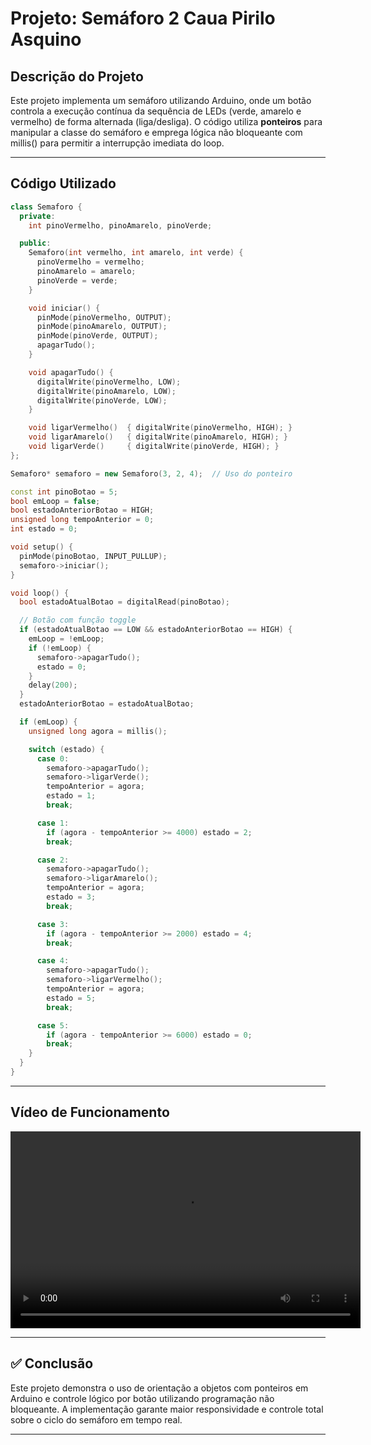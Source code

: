 # Projeto: Semáforo 2 Caua Pirilo Asquino


##  Descrição do Projeto

Este projeto implementa um semáforo utilizando Arduino, onde um botão controla a execução contínua da sequência de LEDs (verde, amarelo e vermelho) de forma alternada (liga/desliga). O código utiliza **ponteiros** para manipular a classe do semáforo e emprega lógica não bloqueante com millis() para permitir a interrupção imediata do loop.

---

##  Código Utilizado

```cpp
class Semaforo {
  private:
    int pinoVermelho, pinoAmarelo, pinoVerde;

  public:
    Semaforo(int vermelho, int amarelo, int verde) {
      pinoVermelho = vermelho;
      pinoAmarelo = amarelo;
      pinoVerde = verde;
    }

    void iniciar() {
      pinMode(pinoVermelho, OUTPUT);
      pinMode(pinoAmarelo, OUTPUT);
      pinMode(pinoVerde, OUTPUT);
      apagarTudo();
    }

    void apagarTudo() {
      digitalWrite(pinoVermelho, LOW);
      digitalWrite(pinoAmarelo, LOW);
      digitalWrite(pinoVerde, LOW);
    }

    void ligarVermelho()  { digitalWrite(pinoVermelho, HIGH); }
    void ligarAmarelo()   { digitalWrite(pinoAmarelo, HIGH); }
    void ligarVerde()     { digitalWrite(pinoVerde, HIGH); }
};

Semaforo* semaforo = new Semaforo(3, 2, 4);  // Uso do ponteiro

const int pinoBotao = 5;
bool emLoop = false;
bool estadoAnteriorBotao = HIGH;
unsigned long tempoAnterior = 0;
int estado = 0;

void setup() {
  pinMode(pinoBotao, INPUT_PULLUP);
  semaforo->iniciar();
}

void loop() {
  bool estadoAtualBotao = digitalRead(pinoBotao);

  // Botão com função toggle
  if (estadoAtualBotao == LOW && estadoAnteriorBotao == HIGH) {
    emLoop = !emLoop;
    if (!emLoop) {
      semaforo->apagarTudo();
      estado = 0;
    }
    delay(200); 
  }
  estadoAnteriorBotao = estadoAtualBotao;

  if (emLoop) {
    unsigned long agora = millis();

    switch (estado) {
      case 0:
        semaforo->apagarTudo();
        semaforo->ligarVerde();
        tempoAnterior = agora;
        estado = 1;
        break;

      case 1:
        if (agora - tempoAnterior >= 4000) estado = 2;
        break;

      case 2:
        semaforo->apagarTudo();
        semaforo->ligarAmarelo();
        tempoAnterior = agora;
        estado = 3;
        break;

      case 3:
        if (agora - tempoAnterior >= 2000) estado = 4;
        break;

      case 4:
        semaforo->apagarTudo();
        semaforo->ligarVermelho();
        tempoAnterior = agora;
        estado = 5;
        break;

      case 5:
        if (agora - tempoAnterior >= 6000) estado = 0;
        break;
    }
  }
}

```

---

##  Vídeo de Funcionamento


<video width="560" height="315" controls>
  <source src="https://raw.githubusercontent.com/c4uazinnnn/Ponderada-Arduino-Semaforo-2/main/Video semaforo.mp4" type="video/mp4">
  Seu navegador não suporta vídeo HTML5. <a href="Video_semaforo.mp4">Baixar o vídeo</a>
</video>


---

## ✅ Conclusão

Este projeto demonstra o uso de orientação a objetos com ponteiros em Arduino e controle lógico por botão utilizando programação não bloqueante. A implementação garante maior responsividade e controle total sobre o ciclo do semáforo em tempo real.

---

